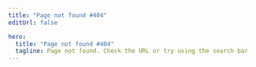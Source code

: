 ```yaml
---
title: "Page not found #404"
editUrl: false

hero:
  title: "Page not found #404"
  tagline: Page not found. Check the URL or try using the search bar
---
```

